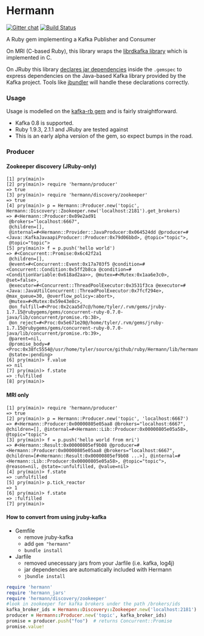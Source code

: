 # Hermann

[![Gitter chat](https://badges.gitter.im/lookout/Hermann.png)](https://gitter.im/lookout/Hermann) [![Build Status](https://travis-ci.org/lookout/Hermann.svg?branch=master)](https://travis-ci.org/lookout/Hermann)

A Ruby gem implementing a Kafka Publisher and Consumer

On MRI (C-based Ruby), this library wraps the [librdkafka
library](https://github.com/edenhill/librdkafka) which is implemented in C.

On JRuby this library [declares jar
dependencies](https://github.com/mkristian/jar-dependencies/wiki/declare-jars-inside-gemspec)
inside the `.gemspec` to express dependencies on the Java-based Kafka library
provided by the Kafka project. Tools like
[jbundler](https://github.com/mkristian/jbundler) will handle these
declarations correctly.

### Usage

Usage is modelled on the
[kafka-rb gem](https://github.com/acrosa/kafka-rb) and is fairly
straightforward.

- Kafka 0.8 is supported.
- Ruby 1.9.3, 2.1.1 and JRuby are tested against
- This is an early alpha version of the gem, so expect bumps in the
  road.


### Producer

#### Zookeeper discovery (JRuby-only)

```
[1] pry(main)>
[2] pry(main)> require 'hermann/producer'
=> true
[3] pry(main)> require 'hermann/discovery/zookeeper'
=> true
[4] pry(main)> p = Hermann::Producer.new('topic', Hermann::Discovery::Zookeeper.new('localhost:2181').get_brokers)
=> #<Hermann::Producer:0x09e2ad91
 @brokers="localhost:6667",
 @children=[],
 @internal=#<Hermann::Provider::JavaProducer:0x064524dd @producer=#<Java::KafkaJavaapiProducer::Producer:0x79d06bbd>, @topic="topic">,
 @topic="topic">
[5] pry(main)> f = p.push('hello world')
=> #<Concurrent::Promise:0x6c42f2a1
 @children=[],
 @event=#<Concurrent::Event:0x17a703f5 @condition=#<Concurrent::Condition:0x5ff2b8ca @condition=#<ConditionVariable:0x618ad2aa>>, @mutex=#<Mutex:0x1aa6e3c0>, @set=false>,
 @executor=#<Concurrent::ThreadPoolExecutor:0x3531f3ca @executor=#<Java::JavaUtilConcurrent::ThreadPoolExecutor:0x7fcf294e>, @max_queue=30, @overflow_policy=:abort>,
 @mutex=#<Mutex:0x59e43e8c>,
 @on_fulfill=#<Proc:0x2caa5d7c@/home/tyler/.rvm/gems/jruby-1.7.15@rubygems/gems/concurrent-ruby-0.7.0-java/lib/concurrent/promise.rb:38>,
 @on_reject=#<Proc:0x5e671e20@/home/tyler/.rvm/gems/jruby-1.7.15@rubygems/gems/concurrent-ruby-0.7.0-java/lib/concurrent/promise.rb:39>,
 @parent=nil,
 @promise_body=#<Proc:0x38fc5554@/usr/home/tyler/source/github/ruby/Hermann/lib/hermann/provider/java_producer.rb:36>,
 @state=:pending>
[6] pry(main)> f.value
=> nil
[7] pry(main)> f.state
=> :fulfilled
[8] pry(main)>
```


#### MRI only

```
[1] pry(main)> require 'hermann/producer'
=> true
[2] pry(main)> p = Hermann::Producer.new('topic', 'localhost:6667')
=> #<Hermann::Producer:0x00000805e05aa8 @brokers="localhost:6667", @children=[], @internal=#<Hermann::Lib::Producer:0x00000805e05a58>, @topic="topic">
[3] pry(main)> f = p.push('hello world from mri')
=> #<Hermann::Result:0x00000805ef9b08 @producer=#<Hermann::Producer:0x00000805e05aa8 @brokers="localhost:6667", @children=[#<Hermann::Result:0x00000805ef9b08 ...>], @internal=#<Hermann::Lib::Producer:0x00000805e05a58>, @topic="topic">, @reason=nil, @state=:unfulfilled, @value=nil>
[4] pry(main)> f.state
=> :unfulfilled
[5] pry(main)> p.tick_reactor
=> 1
[6] pry(main)> f.state
=> :fulfilled
[7] pry(main)>

```

#### How to convert from using jruby-kafka

* Gemfile
  * remove jruby-kafka
  * add ```gem "hermann"```
  * ```bundle install```
* Jarfile
  * removed unecessary jars from your Jarfile (i.e. kafka, log4j)
  * jar dependencies are automatically included with Hermann
  * ```jbundle install```

```ruby
require 'hermann'
require 'hermann_jars'
require 'hermann/discovery/zookeeper'
#look in zookeeper for kafka brokers under the path /brokers/ids
kafka_broker_ids = Hermann::Discovery::Zookeeper.new('localhost:2181').get_brokers
producer = Hermann::Producer.new('topic', kafka_broker_ids)
promise = producer.push("foo")  # returns Concurrent::Promise
promise.value!
```
